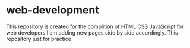 # web-development
This repository is created for the complition of HTML CSS JavaScript for web developers
I am adding new pages side by side accordingly.
This repository just for practice 